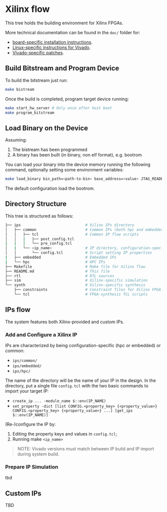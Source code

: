 # Xilinx flow
This tree holds the building environment for Xilinx FPGAs.

More technical documentation can be found in the `doc/` folder for:
* [board-specific installation instructions](doc/BOARDS_INSTALLATION.md).
* [Linux-specific instructions for Vivado](doc/INSTALL_CABLE_DRIVERS.md).
* [Vivado-specific patches](doc/VIVADO_PATCHES.md).

## Build Bitstream and Program Device
To build the bitstream just run:
``` bash
make bistream
```

Once the build is completed, program target device running:
``` bash
make start_hw_server # Only once after host boot
make program_bitstream
```

## Load Binary on the Device
Assuming:
1. The bistream has been programmed
2. A binary has been built (in binary, non elf format), e.g. bootrom

You can load your binary into the device memory running the following command, optionally setting some environment variables:
``` bash
make load_binary bin_path=<path-to-bin> base_address=<value> JTAG_READBACK=<false|true>
```
The default configuration load the bootrom.

## Directory Structure
This tree is structured as follows:
``` bash
├── ips                             # Xilinx IPs directory
│   ├── common                      # Common IPs (both hpc and embedded)
│   │   ├── tcl                     # Common IP flow scripts
│   │   |   ├── post_config.tcl
|   |   |   └── pre_config.tcl
│   |   └── <ip_name>               # IP directory, configuration-specific
│   │       └── config.tcl          # Script setting IP properties
|   ├── embedded                    # Embedded IPs
|   └── hpc                         # HPC IPs
├── Makefile                        # Make file for Xilinx flow
├── README.md                       # This file
├── rtl                             # RTL sources
├── sim                             # Xilinx-specific simulation
└── synth                           # Xilinx-specific synthesis
    ├── constraints                 # Constraint files for Xilinx FPGA designs
    └── tcl                         # FPGA-synthesis TCL scripts
```

## IPs flow
The system features both Xilinx-provided and custom IPs.

### Add and Configure a Xilinx IP
IPs are characterized by being configuration-specific (hpc or embedded) or common:
* `ips/common/`
* `ips/embedded/`
* `ips/hpc/`

The name of the directory will be the name of your IP in the design. In the directory, put a single file `config.tcl` with the two basic commands to import your target IP:
* `create_ip ... -module_name $::env(IP_NAME)`
* `set_property -dict [list CONFIG.<property_key> {<property_value>} CONFIG.<property_key> {<property_value>} ...] [get_ips $::env(IP_NAME)]`

(Re-)configure the IP by:
1. Editing the property keys and values in `config.tcl`;
2. Running make `<ip_name>`
> NOTE: Vivado versions must match between IP build and IP import during system build.

### Prepare IP Simulation
tbd

## Custom IPs
TBD